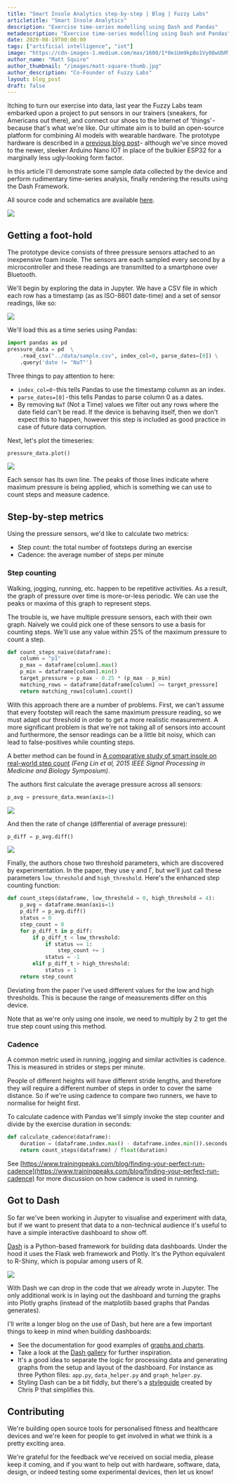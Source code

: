```yaml
---
title: "Smart Insole Analytics step-by-step | Blog | Fuzzy Labs"
articletitle: "Smart Insole Analytics"
description: "Exercise time-series modelling using Dash and Pandas"
metadescription: "Exercise time-series modelling using Dash and Pandas"
date: 2020-08-19T00:00:00
tags: ["artificial intelligence", "iot"]
image: "https://cdn-images-1.medium.com/max/1600/1*0eiUm9kpBo1Vy08wUbM76Q.jpeg"
author_name: "Matt Squire"
author_thumbnail: "/images/matt-square-thumb.jpg"
author_description: "Co-Founder of Fuzzy Labs"
layout: blog_post
draft: false
---
```

Itching to turn our exercise into data, last year the Fuzzy Labs team embarked upon a project to put sensors in our trainers (sneakers, for Americans out there), and connect our shoes to the Internet of 'things' - because that's what we're like.
Our ultimate aim is to build an open-source platform for combining AI models with wearable hardware. The prototype hardware is described in a [previous blog post](https://fuzzylabs.ai/blog/ai-for-your-feet) - although we've since moved to the newer, sleeker Arduino Nano IOT in place of the bulkier ESP32 for a marginally less ugly-looking form factor.

In this article I'll demonstrate some sample data collected by the device and perform rudimentary time-series analysis, finally rendering the results using the Dash Framework.

All source code and schematics are available [here](github.com/fuzzylabs/wearable-my-foot).

![](https://cdn-images-1.medium.com/max/1600/1*w4psjV0T93ygjzTpf4jp_w.jpeg)

## Getting a foot-hold
The prototype device consists of three pressure sensors attached to an inexpensive foam insole. The sensors are each sampled every second by a microcontroller and these readings are transmitted to a smartphone over Bluetooth.

We'll begin by exploring the data in Jupyter. We have a CSV file in which each row has a timestamp (as as ISO-8601 date-time) and a set of sensor readings, like so:

![](https://cdn-images-1.medium.com/max/1600/1*ZlW2oRfHFA2wUWXv0Ar0OQ.png)

We'll load this as a time series using Pandas:

```python
import pandas as pd
pressure_data = pd  \
    .read_csv("../data/sample.csv", index_col=0, parse_dates=[0]) \
    .query('date != "NaT"')
```

Three things to pay attention to here:

* `index_col=0` - this tells Pandas to use the timestamp column as an index.
* `parse_dates=[0]` - this tells Pandas to parse  column 0 as a dates.
* By removing `NaT` (Not a Time) values we filter out any rows where the date field can't be read. If the device is behaving itself, then we don't expect this to happen, however this step is included as good practice in case of future data corruption.

Next, let's plot the timeseries:

```python
pressure_data.plot()
```
![](https://cdn-images-1.medium.com/max/1600/1*Bt5KPGWNdwTGcy0X9_fPmQ.png)

Each sensor has its own line. The peaks of those lines indicate where maximum pressure is being applied, which is something we can use to count steps and measure cadence.

## Step-by-step metrics

Using the pressure sensors, we'd like to calculate two metrics:

* Step count: the total number of footsteps during an exercise
* Cadence: the average number of steps per minute

### Step counting

Walking, jogging, running, etc. happen to be repetitive activities. As a result, the graph of pressure over time is more-or-less periodic. We can use the peaks or maxima of this graph to represent steps.

The trouble is, we have multiple pressure sensors, each with their own graph. Naïvely we could pick one of these sensors to use a basis for counting steps. We'll use any value within 25% of the maximum pressure to count a step.

```python
def count_steps_naive(dataframe):
    column = "p1"
    p_max = dataframe[column].max()
    p_min = dataframe[column].min()
    target_pressure = p_max - 0.25 * (p_max - p_min)
    matching_rows = dataframe[dataframe[column] >= target_pressure]
    return matching_rows[column].count()
```

With this approach there are a number of problems. First, we can't assume that every footstep will reach the same maximum pressure reading, so we must adapt our threshold in order to get a more realistic measurement. A more significant problem is that we're not taking all of sensors into account and furthermore, the sensor readings can be a little bit noisy, which can lead to false-positives while counting steps.

A better method can be found in [A comparative study of smart insole on real-world step count](https://ieeexplore.ieee.org/document/7405425) *(Feng Lin et al, 2015 IEEE Signal Processing in Medicine and Biology Symposium)*.

The authors first calculate the average pressure across all sensors:

```python
p_avg = pressure_data.mean(axis=1)
```

![](https://cdn-images-1.medium.com/max/1600/1*e1YVnlMvuRlUznp07IqL1g.png)

And then the rate of change (differential of average pressure):

```python
p_diff = p_avg.diff()
```

![](https://cdn-images-1.medium.com/max/1600/1*FusgiIIk9l9U2lnDUQQwVw.png)

Finally, the authors chose two threshold parameters, which are discovered by experimentation. In the paper, they use γ and Γ, but we'll just call these parameters `low_threshold` and `high_threshold`. Here's the enhanced step counting function:

```python
def count_steps(dataframe, low_threshold = 0, high_threshold = 4):
    p_avg = dataframe.mean(axis=1)
    p_diff = p_avg.diff()
    status = 0
    step_count = 0
    for p_diff_t in p_diff:
        if p_diff_t < low_threshold:
            if status == 1:
                step_count += 1
            status = -1
        elif p_diff_t > high_threshold:
            status = 1
    return step_count
```

Deviating from the paper I've used different values for the low and high thresholds. This is because the range of measurements differ on this device.

Note that as we're only using one insole, we need to multiply by 2 to get the true step count using this method.

### Cadence

A common metric used in running, jogging and similar activities is cadence. This is measured in strides or steps per minute.

People of different heights will have different stride lengths, and therefore they will require a different number of steps in order to cover the same distance. So if we're using cadence to compare two runners, we have to normalise for height first.

To calculate cadence with Pandas we'll simply invoke the step counter and divide by the exercise duration in seconds:

```python
def calculate_cadence(dataframe):
    duration = (dataframe.index.max() - dataframe.index.min()).seconds
    return count_steps(dataframe) / float(duration)
```

See [https://www.trainingpeaks.com/blog/finding-your-perfect-run-cadence](https://www.trainingpeaks.com/blog/finding-your-perfect-run-cadence) for more discussion on how cadence is used in running.

## Got to Dash

So far we've been working in Jupyter to visualise and experiment with data, but if we want to present that data to a non-technical audience it's useful to have a simple interactive dashboard to show off.

[Dash](https://plotly.com/dash) is a Python-based framework for building data dashboards. Under the hood it uses the Flask web framework and Plotly. It's the Python equivalent to R-Shiny, which is popular among users of R.

![](https://cdn-images-1.medium.com/max/1600/1*4c2LDPiGGD9nwZCHPmOdOw.png)

With Dash we can drop in the code that we already wrote in Jupyter. The only additional work is in laying out the dashboard and turning the graphs into Plotly graphs (instead of the matplotlib based graphs that Pandas generates).

I'll write a longer blog on the use of Dash, but here are a few important things to keep in mind when building dashboards:

* See the documentation for good examples of [graphs and charts](https://plotly.com/python).
* Take a look at the [Dash gallery](https://dash-gallery.plotly.host/Portal) for further inspiration.
* It's a good idea to separate the logic for processing data and generating graphs from the setup and layout of the dashboard. For instance as three Python files: `app.py`, `data_helper.py` and `graph_helper.py`.
* Styling Dash can be a bit fiddly, but there's a [styleguide](https://codepen.io/chriddyp/pen/bWLwgP) created by Chris P that simplifies this.

## Contributing

We're building open source tools for personalised fitness and healthcare devices and we're keen for people to get involved in what we think is a pretty exciting area.

We're grateful for the feedback we've received on social media, please keep it coming, and if you want to help out with hardware, software, data, design, or indeed testing some experimental devices, then let us know!
